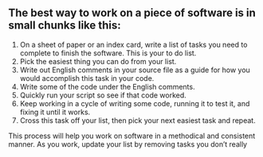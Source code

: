 ## The best way to work on a piece of software is in small chunks like this:
1. On a sheet of paper or an index card, write a list of tasks you need to
complete to finish the software. This is your to do list.
2. Pick the easiest thing you can do from your list.
3. Write out English comments in your source file as a guide for how you
would accomplish this task in your code.
4. Write some of the code under the English comments.
5. Quickly run your script so see if that code worked.
6. Keep working in a cycle of writing some code, running it to test it, and
fixing it until it works.
7. Cross this task off your list, then pick your next easiest task and repeat.

This process will help you work on software in a methodical and consistent
manner. As you work, update your list by removing tasks you don’t really
